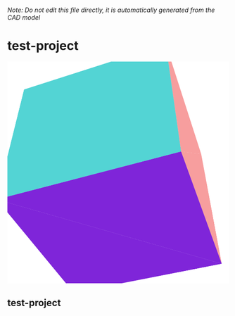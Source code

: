 ###### Note: Do not edit this file directly, it is automatically generated from the CAD model

# test-project

![](/project.svg)

## test-project


